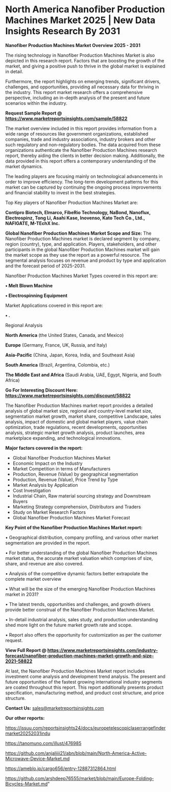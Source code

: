 # North America Nanofiber Production Machines Market 2025 | New Data Insights Research By 2031

<Strong> Nanofiber Production Machines Market Overview 2025 - 2031</strong>

The rising technology in Nanofiber Production Machines Market is also depicted in this research report. Factors that are boosting the growth of the market, and giving a positive push to thrive in the global market is explained in detail.

Furthermore, the report highlights on emerging trends, significant drivers, challenges, and opportunities, providing all necessary data for thriving in the industry. This report market research offers a comprehensive perspective, including an in-depth analysis of the present and future scenarios within the industry.

<strong>Request Sample Report @ <a href=https://www.marketreportsinsights.com/sample/58822>https://www.marketreportsinsights.com/sample/58822</a></strong>

The market overview included in this report provides information from a wide range of resources like government organizations, established companies, trade and industry associations, industry brokers and other such regulatory and non-regulatory bodies. The data acquired from these organizations authenticate the Nanofiber Production Machines research report, thereby aiding the clients in better decision making. Additionally, the data provided in this report offers a contemporary understanding of the market dynamics.

The leading players are focusing mainly on technological advancements in order to improve efficiency. The long-term development patterns for this market can be captured by continuing the ongoing process improvements and financial stability to invest in the best strategies.

Top Key players of Nanofiber Production Machines Market are:

<strong>Contipro Biotech, Elmarco, FibeRio Technology, NaBond, Nanoflux, Electrospinz, Tong Li, Asahi Kase, Inovenso, Kato Tech Co., Ltd., NAFIGATE, M-TEchX Inc.</strong>

<strong><b>Global Nanofiber Production Machines Market Scope and Size:</b></strong>
The Nanofiber Production Machines market is declared segment by company, region (country), type, and application. Players, stakeholders, and other participants in the global Nanofiber Production Machines market will gain the market scope as they use the report as a powerful resource. The segmental analysis focuses on revenue and product by type and application and the forecast period of 2025-2031.

Nanofiber Production Machines Market Types covered in this report are:

<strong>• Melt Blown Machine

• Electrospinning Equipment</strong>

Market Applications covered in this report are:

<strong>• .</strong> 

Regional Analysis

<strong>North America</strong> (the United States, Canada, and Mexico)

<strong>Europe</strong> (Germany, France, UK, Russia, and Italy)

<strong>Asia-Pacific</strong> (China, Japan, Korea, India, and Southeast Asia)

<strong>South America</strong> (Brazil, Argentina, Colombia, etc.)

<strong>The Middle East and Africa</strong> (Saudi Arabia, UAE, Egypt, Nigeria, and South Africa)

<strong>Go For Interesting Discount Here: <a href=https://www.marketreportsinsights.com/discount/58822>https://www.marketreportsinsights.com/discount/58822</a></strong>

The Nanofiber Production Machines market report provides a detailed analysis of global market size, regional and country-level market size, segmentation market growth, market share, competitive Landscape, sales analysis, impact of domestic and global market players, value chain optimization, trade regulations, recent developments, opportunities analysis, strategic market growth analysis, product launches, area marketplace expanding, and technological innovations.

<strong><b>Major factors covered in the report:</b></strong>
<ul>
  <li>Global Nanofiber Production Machines Market </li>
  <li>Economic Impact on the Industry</li>
  <li>Market Competition in terms of Manufacturers</li>
  <li>Production, Revenue (Value) by geographical segmentation</li>
  <li>Production, Revenue (Value), Price Trend by Type</li>
  <li>Market Analysis by Application</li>
  <li>Cost Investigation</li>
  <li>Industrial Chain, Raw material sourcing strategy and Downstream Buyers</li>
  <li>Marketing Strategy comprehension, Distributors and Traders</li>
  <li>Study on Market Research Factors</li>
  <li>Global Nanofiber Production Machines Market Forecast</li>
</ul>

<strong><b>Key Point of the Nanofiber Production Machines Market report:</b></strong>

• Geographical distribution, company profiling, and various other market segmentation are provided in the report.

• For better understanding of the global Nanofiber Production Machines market status, the accurate market valuation which comprises of size, share, and revenue are also covered.

• Analysis of the competitive dynamic factors better extrapolate the complete market overview

• What will be the size of the emerging Nanofiber Production Machines market in 2031?

• The latest trends, opportunities and challenges, and growth drivers provide better construal of the Nanofiber Production Machines Market.

• In-detail industrial analysis, sales study, and production understanding shed more light on the future market growth rate and scope.

• Report also offers the opportunity for customization as per the customer request.

<strong><b>View Full Report @ <a href=https://www.marketreportsinsights.com/industry-forecast/nanofiber-production-machines-market-growth-and-size-2021-58822>https://www.marketreportsinsights.com/industry-forecast/nanofiber-production-machines-market-growth-and-size-2021-58822</a></b></strong>


At last, the Nanofiber Production Machines Market report includes investment come analysis and development trend analysis. The present and future opportunities of the fastest growing international industry segments are coated throughout this report. This report additionally presents product specification, manufacturing method, and product cost structure, and price structure.

<strong>Contact Us:</strong>
sales@marketreportsinsights.com

<strong>Our other reports:</strong>

<a href=https://issuu.com/reportsinsights24/docs/europetelescopiclaserrangefindermarket20252031indu>https://issuu.com/reportsinsights24/docs/europetelescopiclaserrangefindermarket20252031indu</a>

<a href=https://tanomuno.com/illust/476985>https://tanomuno.com/illust/476985</a>

<a href=https://github.com/anjaliiii21/abn/blob/main/North-America-Active-Microwave-Device-Market.md>https://github.com/anjaliiii21/abn/blob/main/North-America-Active-Microwave-Device-Market.md</a>

<a href=https://ameblo.jp/cargo656/entry-12887312864.html>https://ameblo.jp/cargo656/entry-12887312864.html</a>

<a href=https://github.com/arshdeep76555/market/blob/main/Europe-Folding-Bicycles-Market.md>https://github.com/arshdeep76555/market/blob/main/Europe-Folding-Bicycles-Market.md</a>"
